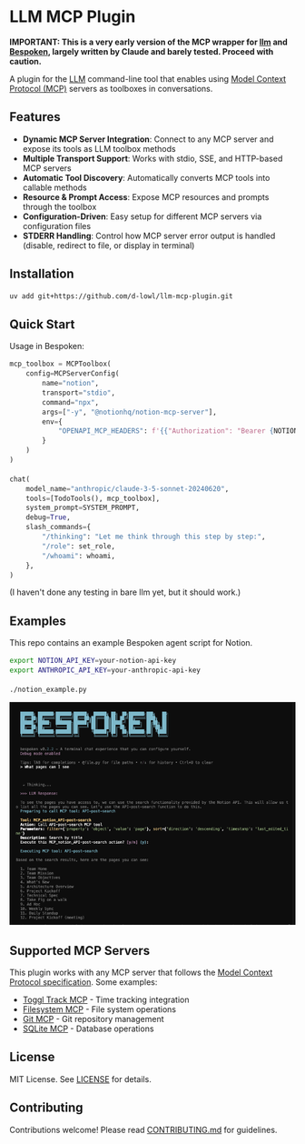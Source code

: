 # LLM MCP Plugin

**IMPORTANT: This is a very early version of the MCP wrapper for [llm](https://llm.datasette.io/) and [Bespoken](https://bespoken.ai/), largely written by Claude and barely tested. Proceed with caution.**

A plugin for the [LLM](https://llm.datasette.io/) command-line tool that enables using [Model Context Protocol (MCP)](https://modelcontextprotocol.io/) servers as toolboxes in conversations.

## Features

- **Dynamic MCP Server Integration**: Connect to any MCP server and expose its tools as LLM toolbox methods
- **Multiple Transport Support**: Works with stdio, SSE, and HTTP-based MCP servers  
- **Automatic Tool Discovery**: Automatically converts MCP tools into callable methods
- **Resource & Prompt Access**: Expose MCP resources and prompts through the toolbox
- **Configuration-Driven**: Easy setup for different MCP servers via configuration files
- **STDERR Handling**: Control how MCP server error output is handled (disable, redirect to file, or display in terminal)

## Installation

```bash
uv add git+https://github.com/d-lowl/llm-mcp-plugin.git
```

## Quick Start

Usage in Bespoken:

```python
mcp_toolbox = MCPToolbox(
    config=MCPServerConfig(
        name="notion",
        transport="stdio",
        command="npx",
        args=["-y", "@notionhq/notion-mcp-server"],
        env={
            "OPENAPI_MCP_HEADERS": f'{{"Authorization": "Bearer {NOTION_API_KEY}", "Notion-Version": "2022-06-28" }}'
        }
    )
)

chat(
    model_name="anthropic/claude-3-5-sonnet-20240620",
    tools=[TodoTools(), mcp_toolbox],
    system_prompt=SYSTEM_PROMPT,
    debug=True,
    slash_commands={
        "/thinking": "Let me think through this step by step:",
        "/role": set_role,
        "/whoami": whoami,
    },
)
```

(I haven't done any testing in bare llm yet, but it should work.)

## Examples

This repo contains an example Bespoken agent script for Notion.

```bash
export NOTION_API_KEY=your-notion-api-key
export ANTHROPIC_API_KEY=your-anthropic-api-key

./notion_example.py
```

![Notion example](./images/notion_example.png)

## Supported MCP Servers

This plugin works with any MCP server that follows the [Model Context Protocol specification](https://spec.modelcontextprotocol.io/). Some examples:

- [Toggl Track MCP](https://github.com/fuzzylabs/toggl-track-mcp) - Time tracking integration
- [Filesystem MCP](https://github.com/modelcontextprotocol/servers/tree/main/src/filesystem) - File system operations
- [Git MCP](https://github.com/modelcontextprotocol/servers/tree/main/src/git) - Git repository management
- [SQLite MCP](https://github.com/modelcontextprotocol/servers/tree/main/src/sqlite) - Database operations

## License

MIT License. See [LICENSE](LICENSE) for details.

## Contributing

Contributions welcome! Please read [CONTRIBUTING.md](CONTRIBUTING.md) for guidelines.
